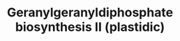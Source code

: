 ---
authors:
- Anwesha
- Eweitz
description: Developed by Gramene.org  Source:[http://plantreactome.gramene.org/ Plant
  Reactome].
last-edited: 2021-05-26
organisms:
- Oryza sativa
redirect_from:
- /index.php/Pathway:WP2976
- /instance/WP2976
schema-jsonld:
- '@context': https://schema.org/
  '@id': https://wikipathways.github.io/pathways/WP2976.html
  '@type': Dataset
  creator:
    '@type': Organization
    name: WikiPathways
  description: Developed by Gramene.org  Source:[http://plantreactome.gramene.org/
    Plant Reactome].
  keywords:
  - 3-phosphoshikimate
  - IPPP
  - (2E,6E)-farnesyl
  - FAPP
  - PPi
  - geranylgeranyl
  - diphosphate
  - dimethylallyltranstransferase
  - diphosphate synthase
  - GPP
  - 1-carboxyvinyltransferase
  - DMAPP
  license: CC0
  name: Geranylgeranyldiphosphate biosynthesis II (plastidic)
seo: CreativeWork
title: Geranylgeranyldiphosphate biosynthesis II (plastidic)
wpid: WP2976
---